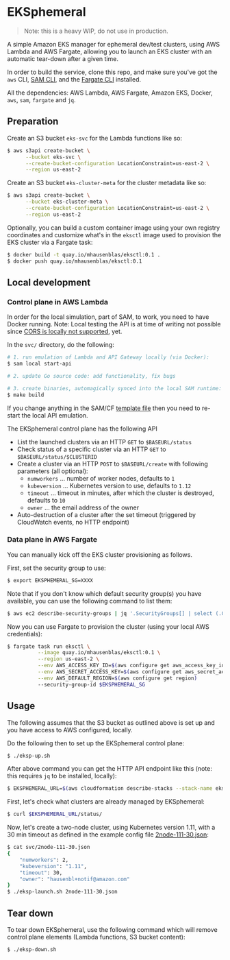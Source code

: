 # EKSphemeral

> Note: this is a heavy WIP, do not use in production.

A simple Amazon EKS manager for ephemeral dev/test clusters, using AWS Lambda and AWS Fargate, allowing you to launch an EKS cluster with an automatic tear-down after a given time.

In order to build the service, clone this repo, and make sure you've got the `aws` CLI, [SAM CLI](https://github.com/awslabs/aws-sam-cli), and the [Fargate CLI](https://somanymachines.com/fargate/) installed.

All the dependencies: AWS Lambda, AWS Fargate, Amazon EKS, Docker, `aws`, `sam`, `fargate` and `jq`.

## Preparation

Create an S3 bucket `eks-svc` for the Lambda functions like so:

```sh
$ aws s3api create-bucket \
      --bucket eks-svc \
      --create-bucket-configuration LocationConstraint=us-east-2 \
      --region us-east-2
```

Create an S3 bucket `eks-cluster-meta` for the cluster metadata like so:

```sh
$ aws s3api create-bucket \
      --bucket eks-cluster-meta \
      --create-bucket-configuration LocationConstraint=us-east-2 \
      --region us-east-2
```

Optionally, you can build a custom container image using your own registry coordinates and customize what's in the `eksctl` image used to provision the EKS cluster via a Fargate task:

```sh
$ docker build -t quay.io/mhausenblas/eksctl:0.1 .
$ docker push quay.io/mhausenblas/eksctl:0.1
```

## Local development

### Control plane in AWS Lambda

In order for the local simulation, part of SAM, to work, you need to have Docker running. Note: Local testing the API is at time of writing not possible since [CORS is locally not supported](https://github.com/awslabs/aws-sam-cli/issues/323), yet.

In the `svc/` directory, do the following:

```sh
# 1. run emulation of Lambda and API Gateway locally (via Docker):
$ sam local start-api

# 2. update Go source code: add functionality, fix bugs

# 3. create binaries, automagically synced into the local SAM runtime:
$ make build
```

If you change anything in the SAM/CF [template file](svc/template.yaml) then you need to re-start the local API emulation.

The EKSphemeral control plane has the following API

- List the launched clusters via an HTTP `GET` to `$BASEURL/status` 
- Check status of a specific cluster via an HTTP `GET` to `$BASEURL/status/$CLUSTERID`
- Create a cluster via an HTTP `POST` to `$BASEURL/create` with following parameters (all optional):
  - `numworkers` ... number of worker nodes, defaults to `1`
  - `kubeversion` ... Kubernetes version to use, defaults to `1.12`
  - `timeout` ... timeout in minutes, after which the cluster is destroyed, defaults to `10`
  - `owner` ... the email address of the owner
- Auto-destruction of a cluster after the set timeout (triggered by CloudWatch events, no HTTP endpoint)

### Data plane in AWS Fargate

You can manually kick off the EKS cluster provisioning as follows.

First, set the security group to use:

```sh
$ export EKSPHEMERAL_SG=XXXX
```

Note that if you don't know which default security group(s) you have available, you can use the following
command to list them:

```sh
$ aws ec2 describe-security-groups | jq '.SecurityGroups[] | select (.GroupName == "default") | .GroupId'
```

Now you can use Fargate to provision the cluster (using your local AWS credentials):

```sh
$ fargate task run eksctl \
          --image quay.io/mhausenblas/eksctl:0.1 \
          --region us-east-2 \
          --env AWS_ACCESS_KEY_ID=$(aws configure get aws_access_key_id) \
          --env AWS_SECRET_ACCESS_KEY=$(aws configure get aws_secret_access_key) \
          --env AWS_DEFAULT_REGION=$(aws configure get region)
          --security-group-id $EKSPHEMERAL_SG
```

## Usage

The following assumes that the S3 bucket as outlined above is set up and you have access to AWS configured, locally.

Do the following then to set up the EKSphemeral control plane:

```sh
$ ./eksp-up.sh
```

After above command you can get the HTTP API endpoint like this (note: this requires `jq` to be installed, locally):

```sh
$ EKSPHEMERAL_URL=$(aws cloudformation describe-stacks --stack-name eksp | jq '.Stacks[].Outputs[] | select(.OutputKey=="EKSphemeralAPIEndpoint").OutputValue' -r)
```

First, let's check what clusters are already managed by EKSphemeral:

```sh
$ curl $EKSPHEMERAL_URL/status/
```

Now, let's create a two-node cluster, using Kubernetes version 1.11, with a 30 min timeout as defined in the example config file [2node-111-30.json](svc/2node-111-30.json):

```sh
$ cat svc/2node-111-30.json
{
    "numworkers": 2,
    "kubeversion": "1.11",
    "timeout": 30,
    "owner": "hausenbl+notif@amazon.com"
}
$ ./eksp-launch.sh 2node-111-30.json
```

## Tear down

To tear down EKSphemeral, use the following command which will remove control plane elements (Lambda functions, S3 bucket content):

```bash
$ ./eksp-down.sh
```
